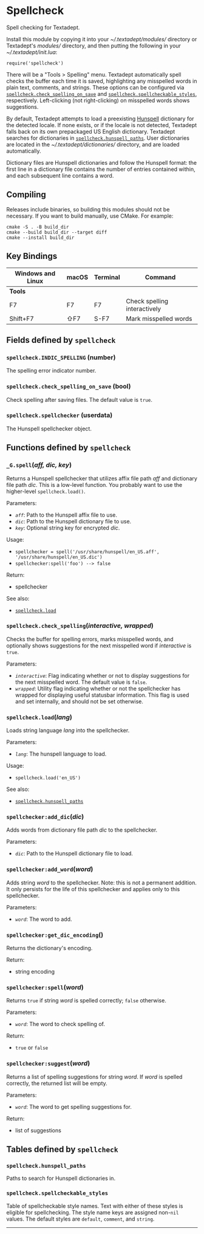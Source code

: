 # Spellcheck

Spell checking for Textadept.

Install this module by copying it into your *~/.textadept/modules/* directory or Textadept's
*modules/* directory, and then putting the following in your *~/.textadept/init.lua*:

    require('spellcheck')

There will be a "Tools > Spelling" menu. Textadept automatically spell checks the buffer
each time it is saved, highlighting any misspelled words in plain text, comments, and
strings. These options can be configured via [`spellcheck.check_spelling_on_save`](#spellcheck.check_spelling_on_save) and
[`spellcheck.spellcheckable_styles`](#spellcheck.spellcheckable_styles), respectively. Left-clicking (not right-clicking)
on misspelled words shows suggestions.

By default, Textadept attempts to load a preexisting [Hunspell][] dictionary for
the detected locale. If none exists, or if the locale is not detected, Textadept
falls back on its own prepackaged US English dictionary. Textadept searches for
dictionaries in [`spellcheck.hunspell_paths`](#spellcheck.hunspell_paths). User dictionaries are located in the
*~/.textadept/dictionaries/* directory, and are loaded automatically.

Dictionary files are Hunspell dictionaries and follow the Hunspell format: the first line
in a dictionary file contains the number of entries contained within, and each subsequent
line contains a word.

[Hunspell]: https://hunspell.github.io/

## Compiling

Releases include binaries, so building this modules should not be necessary. If you want
to build manually, use CMake. For example:

    cmake -S . -B build_dir
    cmake --build build_dir --target diff
    cmake --install build_dir

## Key Bindings

Windows and Linux | macOS | Terminal | Command
-|-|-|-
**Tools**| | |
F7 | F7 | F7 | Check spelling interactively
Shift+F7 | ⇧F7 | S-F7 | Mark misspelled words


## Fields defined by `spellcheck`

<a id="spellcheck.INDIC_SPELLING"></a>
### `spellcheck.INDIC_SPELLING` (number)

The spelling error indicator number.

<a id="spellcheck.check_spelling_on_save"></a>
### `spellcheck.check_spelling_on_save` (bool)

Check spelling after saving files.
  The default value is `true`.

<a id="spellcheck.spellchecker"></a>
### `spellcheck.spellchecker` (userdata)

The Hunspell spellchecker object.


## Functions defined by `spellcheck`

<a id="_G.spell"></a>
### `_G.spell`(*aff, dic, key*)

Returns a Hunspell spellchecker that utilizes affix file path *aff* and dictionary file
path *dic*.
This is a low-level function. You probably want to use the higher-level `spellcheck.load()`.

Parameters:

* *`aff`*: Path to the Hunspell affix file to use.
* *`dic`*: Path to the Hunspell dictionary file to use.
* *`key`*: Optional string key for encrypted *dic*.

Usage:

* `spellchecker = spell('/usr/share/hunspell/en_US.aff', '/usr/share/hunspell/en_US.dic')`
* `spellchecker:spell('foo') --> false`

Return:

* spellchecker

See also:

* [`spellcheck.load`](#spellcheck.load)

<a id="spellcheck.check_spelling"></a>
### `spellcheck.check_spelling`(*interactive, wrapped*)

Checks the buffer for spelling errors, marks misspelled words, and optionally shows suggestions
for the next misspelled word if *interactive* is `true`.

Parameters:

* *`interactive`*: Flag indicating whether or not to display suggestions for the next
  misspelled word. The default value is `false`.
* *`wrapped`*: Utility flag indicating whether or not the spellchecker has wrapped for
  displaying useful statusbar information. This flag is used and set internally, and should
  not be set otherwise.

<a id="spellcheck.load"></a>
### `spellcheck.load`(*lang*)

Loads string language *lang* into the spellchecker.

Parameters:

* *`lang`*: The hunspell language to load.

Usage:

* `spellcheck.load('en_US')`

See also:

* [`spellcheck.hunspell_paths`](#spellcheck.hunspell_paths)

<a id="spellchecker:add_dic"></a>
### `spellchecker:add_dic`(*dic*)

Adds words from dictionary file path *dic* to the spellchecker.

Parameters:

* *`dic`*: Path to the Hunspell dictionary file to load.

<a id="spellchecker:add_word"></a>
### `spellchecker:add_word`(*word*)

Adds string *word* to the spellchecker.
Note: this is not a permanent addition. It only persists for the life of this spellchecker
and applies only to this spellchecker.

Parameters:

* *`word`*: The word to add.

<a id="spellchecker:get_dic_encoding"></a>
### `spellchecker:get_dic_encoding`()

Returns the dictionary's encoding.

Return:

* string encoding

<a id="spellchecker:spell"></a>
### `spellchecker:spell`(*word*)

Returns `true` if string *word* is spelled correctly; `false` otherwise.

Parameters:

* *`word`*: The word to check spelling of.

Return:

* `true` or `false`

<a id="spellchecker:suggest"></a>
### `spellchecker:suggest`(*word*)

Returns a list of spelling suggestions for string *word*.
If *word* is spelled correctly, the returned list will be empty.

Parameters:

* *`word`*: The word to get spelling suggestions for.

Return:

* list of suggestions


## Tables defined by `spellcheck`

<a id="spellcheck.hunspell_paths"></a>
### `spellcheck.hunspell_paths`

Paths to search for Hunspell dictionaries in.

<a id="spellcheck.spellcheckable_styles"></a>
### `spellcheck.spellcheckable_styles`

Table of spellcheckable style names.
Text with either of these styles is eligible for spellchecking.
The style name keys are assigned non-`nil` values. The default styles are `default`,
`comment`, and `string`.

---
